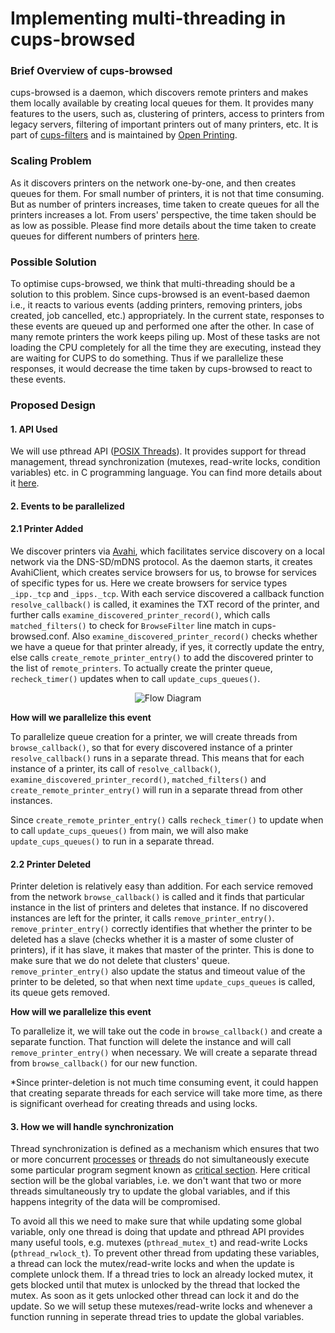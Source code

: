 # **Implementing multi-threading in cups-browsed**



### Brief Overview of cups-browsed

cups-browsed is a daemon, which discovers remote printers and makes them locally available by creating local queues for them. It provides many features to the users, such as, clustering of printers, access to printers from legacy servers, filtering of important printers out of many printers, etc. It is part of [cups-filters](https://github.com/OpenPrinting/cups-filters) and is maintained by [Open Printing](https://openprinting.github.io/).

### Scaling Problem

As it discovers printers on the network one-by-one, and then creates queues for them. For small number of printers, it is not that time consuming. But as number of printers increases, time taken to create queues for all the printers increases a lot. From users' perspective, the time taken should be as low as possible.
Please find more details about the time taken to create queues for different numbers of printers [here](https://github.com/mohitmo/Testing).

### Possible Solution

To optimise cups-browsed, we think that multi-threading should be a solution to this problem. Since cups-browsed is an event-based daemon i.e., it reacts to various events (adding printers, removing printers, jobs created, job cancelled, etc.) appropriately. In the current state, responses to these events are queued up and performed one after the other. In case of many remote printers the work keeps piling up. Most of these tasks are not loading the CPU completely for all the time they are executing, instead they are waiting for CUPS to do something. Thus if we parallelize these responses, it would decrease the time taken by cups-browsed to react to these events.

### Proposed Design

#### 1. API Used

We will use pthread API ([POSIX Threads](https://en.wikipedia.org/wiki/POSIX_Threads)). It provides support for thread management, thread synchronization (mutexes, read-write locks, condition variables) etc. in C programming language. You can find more details about it [here](https://pubs.opengroup.org/onlinepubs/7908799/xsh/pthread.h.html).

#### 2. Events to be parallelized

#### 2.1 Printer Added

We discover printers via [Avahi](https://www.avahi.org/), which facilitates service discovery on a local network via the DNS-SD/mDNS protocol. As the daemon starts, it creates AvahiClient, which creates service browsers for us, to browse for services of specific types for us. Here we create browsers for service types `_ipp._tcp` and `_ipps._tcp`. With each service discovered a callback function `resolve_callback()` is called, it examines the TXT record of the printer, and further calls `examine_discovered_printer_record()`, which calls `matched_filters()` to check for `BrowseFilter` line match in cups-browsed.conf. Also `examine_discovered_printer_record()` checks whether we have a queue for that printer already, if yes, it correctly update the entry, else calls `create_remote_printer_entry()` to add the discovered printer to the list of `remote_printers`. To actually create the printer queue, `recheck_timer()` updates when to call `update_cups_queues()`. 

<p align="center">
  <img src="https://docs.google.com/drawings/d/e/2PACX-1vSfBUXcKllh4t-eU9Y-QEoKBuC2ZecyoaBLPFs5GNC8rTiqEMPGWpJcFKmKUwVyw_gg_boXc3YGxnZg/pub?w=890&h=589" alt="Flow Diagram"/>
</p>



**How will we parallelize this event**

To parallelize queue creation for a printer, we will create threads from `browse_callback()`, so that for every discovered instance of a printer `resolve_callback()` runs in a separate thread. This means that for each instance of a printer, its call of `resolve_callback()`, `examine_discovered_printer_record()`, `matched_filters()` and `create_remote_printer_entry()` will run in a separate thread from other instances.

Since `create_remote_printer_entry()` calls `recheck_timer()` to update when to call `update_cups_queues()`  from main, we will also make `update_cups_queues()` to run in a separate thread.

#### 2.2 Printer Deleted

Printer deletion is relatively easy than addition. For each service removed from the network `browse_callback()` is called and it finds that particular instance in the list of printers and deletes that instance. If no discovered instances are left for the printer, it calls `remove_printer_entry()`. `remove_printer_entry()` correctly identifies that whether the printer to be deleted has a slave (checks whether it is a master of some cluster of printers), if it has slave, it makes that master of the printer. This is done to make sure that we do not delete that clusters' queue. `remove_printer_entry()` also update the status and timeout value of the printer to be deleted, so that when next time `update_cups_queues` is called, its queue gets removed.  

**How will we parallelize this event**

To parallelize it, we will take out the code in `browse_callback()` and create a separate function. That function will delete the instance and will call `remove_printer_entry()` when necessary. We will create a separate thread from `browse_callback()` for our new function.

*Since printer-deletion is not much time consuming event, it could happen that creating separate threads for each service will take more time, as there is significant overhead for creating threads and using locks.

#### 3. How we will handle synchronization

Thread synchronization is defined as a mechanism which ensures that two or more concurrent [processes](https://en.wikipedia.org/wiki/Process_(computer_science)) or [threads](https://en.wikipedia.org/wiki/Thread_(computer_science)) do not simultaneously execute some particular program segment known as [critical section](https://en.wikipedia.org/wiki/Critical_section). Here critical section will be the global variables, i.e. we don't want that two or more threads simultaneously try to update the global variables, and if this happens integrity of the data will be compromised.

To avoid all this we need to make sure that while updating some global variable, only one thread is doing that update and pthread API provides many useful tools, e.g. mutexes (`pthread_mutex_t`) and read-write Locks (`pthread_rwlock_t`). To prevent other thread from updating these variables, a thread can lock the mutex/read-write locks and when the update is complete unlock them. If a thread tries to lock an already locked mutex, it gets blocked until that mutex is unlocked by the thread that locked the mutex. As soon as it gets unlocked other thread can lock it and do the update. So we will setup these mutexes/read-write locks and whenever a function running in seperate thread tries to update the global variables.
